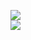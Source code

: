 [![](https://img.shields.io/badge/Made%20With-Github%20Spray-lightgrey.svg?style=for-the-badge&logo=github)](https://github.com/Annihil/github-spray#3339)  
[![](https://i.imgur.com/2DrTn0Z.gif)](https://github.com/Annihil/github-spray)